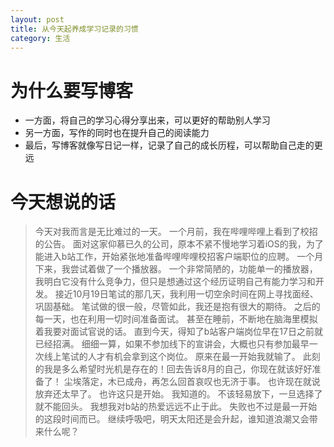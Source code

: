 ```yaml
---
layout: post
title: 从今天起养成学习记录的习惯
category: 生活
---
```

# 为什么要写博客
+ 一方面，将自己的学习心得分享出来，可以更好的帮助别人学习
+ 另一方面，写作的同时也在提升自己的阅读能力
+ 最后，写博客就像写日记一样，记录了自己的成长历程，可以帮助自己走的更远

# 今天想说的话
> 今天对我而言是无比难过的一天。
一个月前，我在哔哩哔哩上看到了校招的公告。
面对这家仰慕已久的公司，原本不紧不慢地学习着iOS的我，为了能进入b站工作，开始紧张地准备哔哩哔哩校招客户端职位的应聘。
一个月下来，我尝试着做了一个播放器。
一个非常简陋的，功能单一的播放器，我明白它没有什么竞争力，但只是想通过这个经历证明自己有能力学习和开发。
接近10月19日笔试的那几天，我利用一切空余时间在网上寻找面经、巩固基础。
笔试做的很一般，尽管如此，我还是抱有很大的期待。
之后的每一天，也在利用一切时间准备面试。
甚至在睡前，不断地在脑海里模拟着我要对面试官说的话。
直到今天，得知了b站客户端岗位早在17日之前就已经招满。
细细一算，如果不参加线下的宣讲会，大概也只有参加最早一次线上笔试的人才有机会拿到这个岗位。
原来在最一开始我就输了。
此刻的我是多么希望时光机是存在的！回去告诉8月的自己，你现在就该好好准备了！
尘埃落定，木已成舟，再怎么回首哀叹也无济于事。
也许现在就说放弃还太早了。
也许这只是开始。
我知道的。
不该轻易放下，一旦选择了就不能回头。
我想我对b站的热爱远远不止于此。
失败也不过是最一开始的这段时间而已。
继续呼吸吧，明天太阳还是会升起，谁知道浪潮又会带来什么呢？


